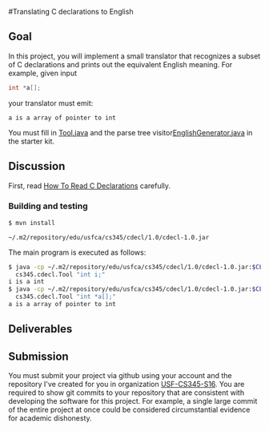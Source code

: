 #Translating C declarations to English


## Goal

In this project, you will implement a small translator that recognizes a subset of C declarations and prints out the equivalent English meaning. For example, given input

```C
int *a[];
```

your translator must emit:

```
a is a array of pointer to int
```

You must fill in [Tool.java]() and the parse tree visitor[EnglishGenerator.java]() in the starter kit. 

## Discussion

First, read [How To Read C Declarations](http://blog.parr.us/2014/12/29/how-to-read-c-declarations/)  carefully.

### Building and testing


```bash
$ mvn install
```

`~/.m2/repository/edu/usfca/cs345/cdecl/1.0/cdecl-1.0.jar`

The main program is executed as follows:

```bash
$ java -cp ~/.m2/repository/edu/usfca/cs345/cdecl/1.0/cdecl-1.0.jar:$CLASSPATH \
  cs345.cdecl.Tool "int i;"
i is a int
$ java -cp ~/.m2/repository/edu/usfca/cs345/cdecl/1.0/cdecl-1.0.jar:$CLASSPATH \
  cs345.cdecl.Tool "int *a[];"
a is a array of pointer to int
```


## Deliverables

## Submission

You must submit your project via github using your account and the repository I've created for you in organization [USF-CS345-S16](https://github.com/USF-CS345-S16).
 You are required to show git commits to your repository that are consistent with developing the software for this project. For example, a single large commit of the entire project at once could be considered circumstantial evidence for academic dishonesty.
